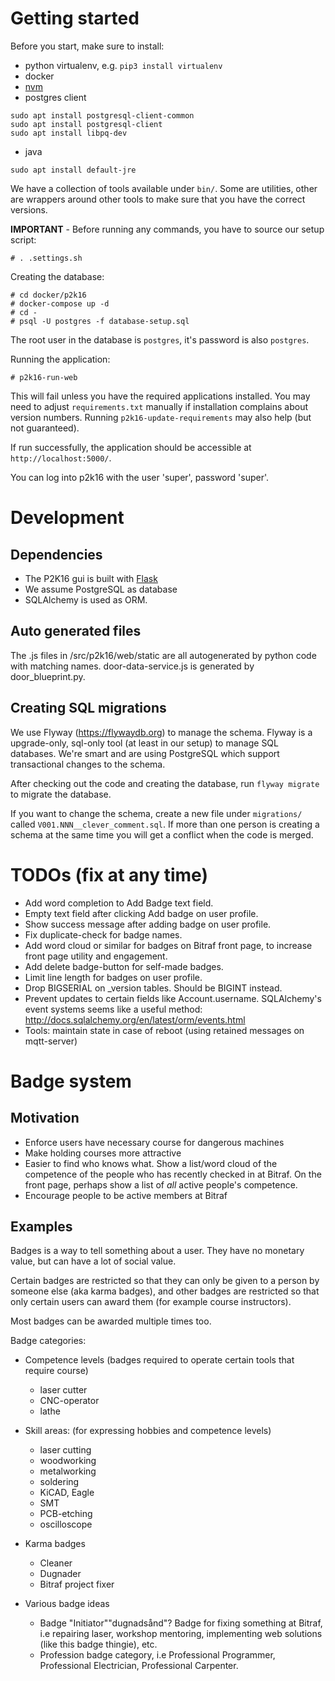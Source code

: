 # Getting started

Before you start, make sure to install:

- python virtualenv, e.g. `pip3 install virtualenv`
- docker
- [nvm](https://github.com/nvm-sh/nvm)
- postgres client
```
sudo apt install postgresql-client-common
sudo apt install postgresql-client
sudo apt install libpq-dev
```
- java
```
sudo apt install default-jre
```

We have a collection of tools available under `bin/`. Some are utilities, other are wrappers around other tools to
make sure that you have the correct versions.

**IMPORTANT** - Before running any commands, you have to source our setup script:

    # . .settings.sh

Creating the database:

    # cd docker/p2k16
    # docker-compose up -d
    # cd -
    # psql -U postgres -f database-setup.sql

The root user in the database is `postgres`, it's password is also `postgres`.

Running the application:

    # p2k16-run-web

This will fail unless you have the required applications installed. You may need to adjust `requirements.txt` manually if installation complains about version numbers. Running `p2k16-update-requirements` may also help (but not guaranteed).

If run successfully, the application should be accessible at `http://localhost:5000/`.

You can log into p2k16 with the user 'super', password 'super'.

# Development

## Dependencies

* The P2K16 gui is built with [Flask](http://flask.pocoo.org)
* We assume PostgreSQL as database
* SQLAlchemy is used as ORM.

## Auto generated files

The .js files in /src/p2k16/web/static are all autogenerated by python code with matching names. door-data-service.js is
generated by door_blueprint.py.

## Creating SQL migrations

We use Flyway (https://flywaydb.org) to manage the schema. Flyway is a upgrade-only, sql-only tool (at least in our
setup) to manage SQL databases. We're smart and are using PostgreSQL which support transactional changes to the schema.

After checking out the code and creating the database, run `flyway migrate` to migrate the database.

If you want to change the schema, create a new file under `migrations/` called `V001.NNN__clever_comment.sql`. If more
than one person is creating a schema at the same time you will get a conflict when the code is merged.

# TODOs (fix at any time)

* Add word completion to Add Badge text field.
* Empty text field after clicking Add badge on user profile.
* Show success message after adding badge on user profile.
* Fix duplicate-check for badge names.
* Add word cloud or similar for badges on Bitraf front page, to increase front page utility and engagement.
* Add delete badge-button for self-made badges.
* Limit line length for badges on user profile.
* Drop BIGSERIAL on _version tables. Should be BIGINT instead.
* Prevent updates to certain fields like Account.username.
  SQLAlchemy's event systems seems like a useful method: http://docs.sqlalchemy.org/en/latest/orm/events.html
* Tools: maintain state in case of reboot (using retained messages on mqtt-server)

# Badge system

## Motivation

* Enforce users have necessary course for dangerous machines
* Make holding courses more attractive
* Easier to find who knows what. Show a list/word cloud of the competence of the people who has recently checked in at
  Bitraf. On the front page, perhaps show a list of *all* active people's competence.
* Encourage people to be active members at Bitraf

## Examples

Badges is a way to tell something about a user. They have no monetary value, but can have a lot of social value.

Certain badges are restricted so that they can only be given to a person by someone else (aka karma badges), and other
badges are restricted so that only certain users can award them (for example course instructors).

Most badges can be awarded multiple times too.

Badge categories:

* Competence levels (badges required to operate certain tools that require course)

    - laser cutter
    - CNC-operator
    - lathe

* Skill areas: (for expressing hobbies and competence levels)

    - laser cutting
    - woodworking
    - metalworking
    - soldering
    - KiCAD, Eagle
    - SMT
    - PCB-etching
    - oscilloscope

* Karma badges

    - Cleaner
    - Dugnader
    - Bitraf project fixer

* Various badge ideas
    - Badge "Initiator"\"dugnadsånd"? Badge for fixing something at Bitraf, i.e repairing laser, workshop mentoring, implementing web solutions (like this badge thingie), etc.
    - Profession badge category, i.e Professional Programmer, Professional Electrician, Professional Carpenter.
